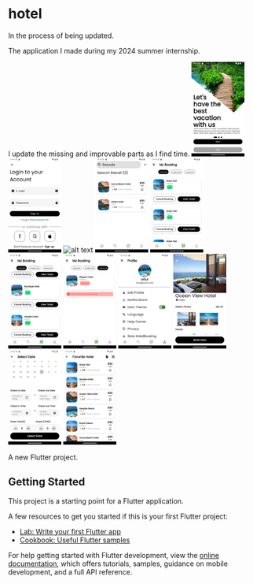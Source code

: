 # hotel

In the process of being updated.

The application I made during my 2024 summer internship.

I update the missing and improvable parts as I find time.
<img src="https://github.com/onurvaroll/HotelBookingApp--Flutter/blob/main/images/Screenshot_1729856641.png" alt="alt text" width="108" height="192">
<img src="https://github.com/onurvaroll/HotelBookingApp--Flutter/blob/main/images/Screenshot_1729856648.png" alt="alt text" width="108" height="192">
<img src="https://github.com/onurvaroll/HotelBookingApp--Flutter/blob/main/imagesScreenshot_1729856676.png" alt="alt text" width="108" height="192">
<img src="https://github.com/onurvaroll/HotelBookingApp--Flutter/blob/main/images/Screenshot_1729856692.png" alt="alt text" width="108" height="192">
<img src="https://github.com/onurvaroll/HotelBookingApp--Flutter/blob/main/images/Screenshot_1729856700.png" alt="alt text" width="108" height="192">
<img src="https://github.com/onurvaroll/HotelBookingApp--Flutter/blob/main/images/Screenshot_1729856714.png" alt="alt text" width="108" height="192">
<img src="https://github.com/onurvaroll/HotelBookingApp--Flutter/blob/main/images/Screenshot_1729856717.png" alt="alt text" width="108" height="192">
<img src="https://github.com/onurvaroll/HotelBookingApp--Flutter/blob/main/images/Screenshot_1729856724.png" alt="alt text" width="108" height="192">
<img src="https://github.com/onurvaroll/HotelBookingApp--Flutter/blob/main/images/Screenshot_1729856739.png" alt="alt text" width="108" height="192">
<img src="https://github.com/onurvaroll/HotelBookingApp--Flutter/blob/main/images/Screenshot_1729856760.png" alt="alt text" width="108" height="192">
<img src="https://github.com/onurvaroll/HotelBookingApp--Flutter/blob/main/images/Screenshot_1729856810.png" alt="alt text" width="108" height="192">





A new Flutter project.

## Getting Started

This project is a starting point for a Flutter application.

A few resources to get you started if this is your first Flutter project:

- [Lab: Write your first Flutter app](https://docs.flutter.dev/get-started/codelab)
- [Cookbook: Useful Flutter samples](https://docs.flutter.dev/cookbook)

For help getting started with Flutter development, view the
[online documentation](https://docs.flutter.dev/), which offers tutorials,
samples, guidance on mobile development, and a full API reference.
